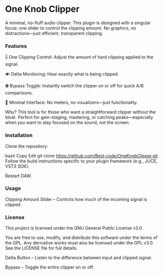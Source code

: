# One Knob Clipper
A minimal, no-fluff audio clipper. This plugin is designed with a singular focus: one slider to control the clipping amount. No graphics, no distractions—just efficient, transparent clipping.

### Features
🎚️ One Clipping Control: Adjust the amount of hard clipping applied to the signal.

🔊 Delta Monitoring: Hear exactly what is being clipped.

⛔ Bypass Toggle: Instantly switch the clipper on or off for quick A/B comparisons.

🧼 Minimal Interface: No meters, no visualizers—just functionality.

Why?
This tool is for those who want a straightforward clipper without the bloat. Perfect for gain-staging, mastering, or catching peaks—especially when you want to stay focused on the sound, not the screen.

### Installation
Clone the repository:

bash
Copy
Edit
git clone https://github.com/Best-code/OneKnobClipper.git
Follow the build instructions specific to your plugin framework (e.g., JUCE, VST3 SDK).

Restart DAW.

### Usage
Clipping Amount Slider – Controls how much of the incoming signal is clipped.

### License
This project is licensed under the GNU General Public License v3.0.

You are free to use, modify, and distribute this software under the terms of the GPL. Any derivative works must also be licensed under the GPL v3.0. See the LICENSE file for full details.



Delta Button – Listen to the difference between input and clipped signal.

Bypass – Toggle the entire clipper on or off.

